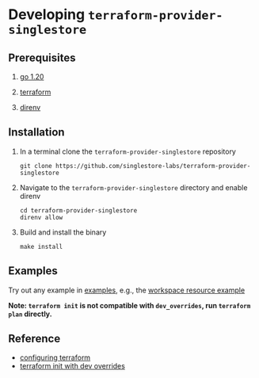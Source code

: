 # Developing `terraform-provider-singlestore`

## Prerequisites

1. [go 1.20](https://go.dev/doc/install)

2. [terraform](https://developer.hashicorp.com/terraform/tutorials/aws-get-started/install-cli)

3. [direnv](https://direnv.net/docs/installation)

## Installation

1. In a terminal clone the `terraform-provider-singlestore` repository

    ~~~ shell
    git clone https://github.com/singlestore-labs/terraform-provider-singlestore
    ~~~

2. Navigate to the `terraform-provider-singlestore` directory and enable direnv

    ~~~ shell
    cd terraform-provider-singlestore
    direnv allow
    ~~~

3. Build and install the binary
    ~~~ shell
    make install
    ~~~

## Examples

Try out any example in [examples](examples), e.g., the [workspace resource example](examples/workspaces/resource)

**Note: `terraform init` is not compatible with `dev_overrides`, run `terraform plan` directly.**

## Reference

- [configuring terraform](https://developer.hashicorp.com/terraform/tutorials/providers-plugin-framework/providers-plugin-framework-provider#locally-install-provider-and-verify-with-terraform)
- [terraform init with dev overrides](https://github.com/hashicorp/terraform/issues/27459)